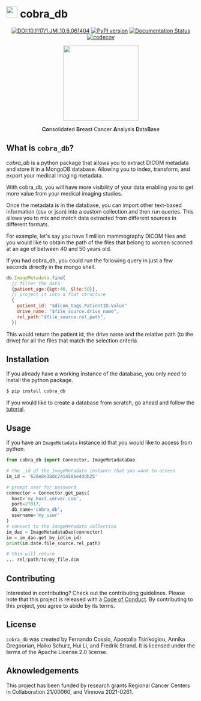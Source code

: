 # <img src="static/img/cobra_db.png" alt="" height="30"/> cobra_db



<center>

[![DOI:10.1117/1.JMI.10.6.061404](https://zenodo.org/badge/DOI/10.1117/1.JMI.10.6.061404.svg)](https://doi.org/10.1117/1.JMI.10.6.061404)
[![PyPI version](https://badge.fury.io/py/cobra_db.svg)](https://badge.fury.io/py/cobra_db)
[![Documentation Status](https://readthedocs.org/projects/cobra-db/badge/?version=latest)](https://cobra-db.readthedocs.io/en/latest/?badge=latest)
[![codecov](https://codecov.io/gh/mammoai/cobra-db/branch/main/graph/badge.svg?token=ASQPS89408)](https://codecov.io/gh/mammoai/cobra-db)

<img src="static/img/cobra_db.png" alt="" height="200"/>

**Co**nsolidated **Br**east Cancer **A**nalysis **D**ata**B**ase
</center>



## What is ```cobra_db```?
_cobra_db_ is a python package that allows you to extract DICOM metadata and store it in a MongoDB database. Allowing you to index, transform, and export your medical imaging metadata.

With cobra_db, you will have more visibility of your data enabling you to get more value from your medical imaging studies.

Once the metadata is in the database, you can import other text-based information (csv or json) into a custom collection and then run queries. This allows you to mix and match data extracted from different sources in different formats.

For example, let's say you have 1 million mammography DICOM files and you would like to obtain the path of the files that belong to women scanned at an age of between 40 and 50 years old.

If you had cobra_db, you could run the following query in just a few seconds directly in the mongo shell.

```javascript
db.ImageMetadata.find(
  // filter the data
  {patient_age:{$gt:40, $lte:50}},
  // project it into a flat structure
  {
    patient_id: "$dicom_tags.PatientID.Value"
    drive_name: "$file_source.drive_name",
    rel_path:"$file_source.rel_path",
  })
```
This would return the patient id, the drive name and the relative path (to the drive) for all the files that match the selection criteria.

## Installation
If you already have a working instance of the database, you only need to install the python package.

```bash
$ pip install cobra_db
```

If you would like to create a database from scratch, go ahead and follow the [tutorial](https://cobra-db.readthedocs.io/en/latest/tutorial.html).

## Usage

If you have an `ImageMetadata` instance id that you would like to access from python.

```python
from cobra_db import Connector, ImageMetadataDao

# the _id of the ImageMetadata instance that you want to access
im_id = '62de8e38dc2414586e4ddb25'

# prompt user for password
connector = Connector.get_pass(
  host='my_host.server.com',
  port=27017,
  db_name='cobra_db',
  username='my_user'
)
# connect to the ImageMetadata collection
im_dao = ImageMetadataDao(connector)
im = im_dao.get_by_id(im_id)
print(im.date.file_source.rel_path)

# this will return
... rel/path/to/my_file.dcm
```

## Contributing

Interested in contributing? Check out the contributing guidelines. Please note that this project is released with a [Code of Conduct](https://cobra-db.readthedocs.io/en/latest/conduct.html). By contributing to this project, you agree to abide by its terms.

## License

`cobra_db` was created by Fernando Cossio, Apostolia Tsirikoglou, Annika Gregoorian, Haiko Schurz, Hui Li, and Fredrik Strand. It is licensed under the terms of the Apache License 2.0 license.

## Aknowledgements

This project has been funded by research grants Regional Cancer Centers in Collaboration 21/00060, and Vinnova 2021-0261.
